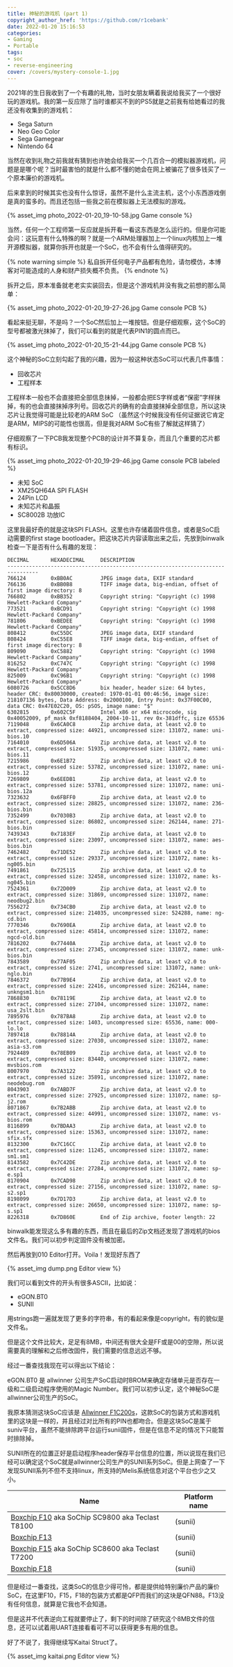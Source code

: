 ```yaml
---
title: 神秘的游戏机 (part 1)
copyright_author_href: 'https://github.com/r1cebank'
date: 2022-01-20 15:16:53
categories:
- Gaming
- Portable
tags:
- soc
- reverse-engineering
cover: /covers/mystery-console-1.jpg
---
```


2021年的生日我收到了一个有趣的礼物，当时女朋友瞒着我说给我买了一个很好玩的游戏机。我的第一反应除了当时谁都买不到的PS5就是之前我有给她看过的我还没有收集到的游戏机：

* Sega Saturn
* Neo Geo Color
* Sega Gamegear
* Nintendo 64

当然在收到礼物之前我就有猜到也许她会给我买一个几百合一的模拟器游戏机，问题是是哪个呢？当时最害怕的就是什么都不懂的她会在网上被骗花了很多钱买了一个原本廉价的游戏机。

后来拿到的时候其实也没有什么惊讶，虽然不是什么主流主机，这个小东西游戏倒是真的蛮多的。而且还包括一些我之前在模拟器上无法模拟的游戏。

{% asset_img photo_2022-01-20_19-10-58.jpg Game console %}

当然，任何一个工程师第一反应就是拆开看一看这东西是怎么运行的。但是你可能会问：这玩意有什么特殊的啊？就是一个ARM处理器加上一个linux内核加上一堆开源模拟器，就算你拆开也就是一个SoC，也不会有什么值得研究的。

{% note warning simple %}
私自拆开任何电子产品都有危险，请勿模仿，本博客对可能造成的人身和财产损失概不负责。
{% endnote %}

拆开之后，原本准备就老老实实装回去，但是这个游戏机并没有我之前想的那么简单：

{% asset_img photo_2022-01-20_19-27-26.jpg Game console PCB %}

看起来挺无聊，不是吗？一个SoC然后加上一堆按钮。但是仔细观察，这个SoC的型号都被激光抹掉了，我们可以看到的就是代表PIN1的圆点而已。

{% asset_img photo_2022-01-20_15-21-44.jpg Game console PCB %}

这个神秘的SoC立刻勾起了我的兴趣，因为一般这种状态SoC可以代表几件事情：

* 回收芯片
* 工程样本

工程样本一般也不会直接把全部信息抹掉，一般都会把ES字样或者“保密”字样抹掉，有的也会直接抹掉序列号。回收芯片的确有的会直接抹掉全部信息，所以这块芯片让我觉得可能是比较老的ARM SoC （虽然这个时候我没有任何证据说它肯定是ARM，MIPS的可能性也很高，但是我对ARM SoC有些了解就这样猜了）

仔细观察了一下PCB我发现整个PCB的设计并不算复杂，而且几个重要的芯片都有标识。

{% asset_img photo_2022-01-20_19-29-46.jpg Game console PCB labeled %}

* 未知 SoC
* XM25QH64A SPI FLASH
* 24Pin LCD
* 未知芯片和晶振
* SC8002B 功放IC

这里我最好奇的就是这块SPI FLASH。这里也许存储着固件信息，或者是SoC启动需要的first stage bootloader。把这块芯片内容读取出来之后，先放到binwalk检查一下是否有什么有趣的发现：

~~~
DECIMAL       HEXADECIMAL     DESCRIPTION
--------------------------------------------------------------------------------
766124        0xBB0AC         JPEG image data, EXIF standard
766136        0xBB0B8         TIFF image data, big-endian, offset of first image directory: 8
766802        0xBB352         Copyright string: "Copyright (c) 1998 Hewlett-Packard Company"
773521        0xBCD91         Copyright string: "Copyright (c) 1998 Hewlett-Packard Company"
781806        0xBEDEE         Copyright string: "Copyright (c) 1998 Hewlett-Packard Company"
808412        0xC55DC         JPEG image data, EXIF standard
808424        0xC55E8         TIFF image data, big-endian, offset of first image directory: 8
809090        0xC5882         Copyright string: "Copyright (c) 1998 Hewlett-Packard Company"
816252        0xC747C         Copyright string: "Copyright (c) 1998 Hewlett-Packard Company"
825009        0xC96B1         Copyright string: "Copyright (c) 1998 Hewlett-Packard Company"
6080726       0x5CC8D6        bix header, header size: 64 bytes, header CRC: 0x80030000, created: 1970-01-01 00:46:56, image size: 218107136 bytes, Data Address: 0x2000100, Entry Point: 0x37F00C00, data CRC: 0x47E02C20, OS: pSOS, image name: "$"
6302815       0x602C5F        Intel x86 or x64 microcode, sig 0x40052009, pf_mask 0xf8188404, 2004-10-11, rev 0x-381dffc, size 65536
7119048       0x6CA0C8        Zip archive data, at least v2.0 to extract, compressed size: 44921, uncompressed size: 131072, name: uni-bios.10
7164010       0x6D506A        Zip archive data, at least v2.0 to extract, compressed size: 51935, uncompressed size: 131072, name: uni-bios.11
7215986       0x6E1B72        Zip archive data, at least v2.0 to extract, compressed size: 53782, uncompressed size: 131072, name: uni-bios.12
7269809       0x6EEDB1        Zip archive data, at least v2.0 to extract, compressed size: 53781, uncompressed size: 131072, name: uni-bios.12a
7323632       0x6FBFF0        Zip archive data, at least v2.0 to extract, compressed size: 28825, uncompressed size: 131072, name: 236-bios.bin
7352499       0x7030B3        Zip archive data, at least v2.0 to extract, compressed size: 86802, uncompressed size: 262144, name: 271-bios.bin
7439343       0x7183EF        Zip archive data, at least v2.0 to extract, compressed size: 23097, uncompressed size: 131072, name: aes-bios.bin
7462482       0x71DE52        Zip archive data, at least v2.0 to extract, compressed size: 29337, uncompressed size: 131072, name: ks-ng005.bin
7491861       0x725115        Zip archive data, at least v2.0 to extract, compressed size: 32458, uncompressed size: 131072, name: ks-ng045.bin
7524361       0x72D009        Zip archive data, at least v2.0 to extract, compressed size: 31869, uncompressed size: 131072, name: neodbug2.bin
7556272       0x734CB0        Zip archive data, at least v2.0 to extract, compressed size: 214035, uncompressed size: 524288, name: ng-cd.bin
7770346       0x7690EA        Zip archive data, at least v2.0 to extract, compressed size: 45814, uncompressed size: 131072, name: ngcd-old.bin
7816202       0x77440A        Zip archive data, at least v2.0 to extract, compressed size: 27345, uncompressed size: 131072, name: unk-bios.bin
7843589       0x77AF05        Zip archive data, at least v2.0 to extract, compressed size: 2741, uncompressed size: 131072, name: unk-nglo.bin
7846372       0x77B9E4        Zip archive data, at least v2.0 to extract, compressed size: 22416, uncompressed size: 262144, name: unkngsm1.bin
7868830       0x78119E        Zip archive data, at least v2.0 to extract, compressed size: 27104, uncompressed size: 131072, name: usa_2slt.bin
7895976       0x787BA8        Zip archive data, at least v2.0 to extract, compressed size: 1403, uncompressed size: 65536, name: 000-lo.lo
7897418       0x78814A        Zip archive data, at least v2.0 to extract, compressed size: 27030, uncompressed size: 131072, name: asia-s3.rom
7924489       0x78EB09        Zip archive data, at least v2.0 to extract, compressed size: 83440, uncompressed size: 131072, name: mvsbios.rom
8007970       0x7A3122        Zip archive data, at least v2.0 to extract, compressed size: 35891, uncompressed size: 131072, name: neodebug.rom
8043903       0x7ABD7F        Zip archive data, at least v2.0 to extract, compressed size: 27925, uncompressed size: 131072, name: sp-j2.rom
8071867       0x7B2ABB        Zip archive data, at least v2.0 to extract, compressed size: 44991, uncompressed size: 131072, name: vs-bios.rom
8116899       0x7BDAA3        Zip archive data, at least v2.0 to extract, compressed size: 15363, uncompressed size: 131072, name: sfix.sfx
8132300       0x7C16CC        Zip archive data, at least v2.0 to extract, compressed size: 11245, uncompressed size: 131072, name: sm1.sm1
8143582       0x7C42DE        Zip archive data, at least v2.0 to extract, compressed size: 27284, uncompressed size: 131072, name: sp-e.sp1
8170904       0x7CAD98        Zip archive data, at least v2.0 to extract, compressed size: 27156, uncompressed size: 131072, name: sp-s2.sp1
8198099       0x7D17D3        Zip archive data, at least v2.0 to extract, compressed size: 26650, uncompressed size: 131072, name: sp-s.sp1
8226318       0x7D860E        End of Zip archive, footer length: 22
~~~

binwalk能发现这么多有趣的东西，而且在最后的Zip文档还发现了游戏机的bios文件名。我们可以初步判定固件没有被加密。

然后再放到010 Editor打开。Voila！发现好东西了

{% asset_img dump.png Editor view %}

我们可以看到文件的开头有很多ASCII，比如说：

* eGON.BT0
* SUNII

用strings跑一遍就发现了更多的字符串，有的看起来像是copyright，有的貌似是文件名。

但是这个文件比较大，足足有8MB，中间还有很大全是FF或是00的空隙，所以说需要真的理解和之后修改固件，我们需要的信息远远不够。

经过一番查找我现在可以得出以下结论：

eGON.BT0 是 allwinner 公司生产SoC启动时BROM来确定存储单元是否存在一级和二级启动程序使用的Magic Number。我们可以初步认定，这个神秘SoC是allwinner公司生产的SoC。

我原本猜测这块SoC应该是 [Allwinner F1C200s](https://linux-sunxi.org/F1C200s)，这款SoC的包装方式和游戏机里的这块是一样的，并且经过对比所有的PIN也都吻合。但是这块SoC是属于suniv平台，虽然不能排除跨平台运行sunii固件，但是在信息不足的情况下只能暂时排除掉。

SUNII所在的位置正好是启动程序header保存平台信息的位置，所以说现在我们已经可以确定这个SoC就是allwinner公司生产的SUNII系列SoC。但是上网查了一下发现SUNII系列不但不支持linux，所支持的Melis系统信息对这个平台也少之又小。

| Name<br>                                                                                                                                         | Platform name |
| ------------------------------------------------------------------------------------------------------------------------------------------------ | ------------- |
| [Boxchip F10](https://linux-sunxi.org/index.php?title=F10&action=edit&redlink=1 "F10 (page does not exist)") aka SoChip SC9800 aka Teclast T8100 | (sunii)       |
| [Boxchip F13](https://linux-sunxi.org/index.php?title=F13&action=edit&redlink=1 "F13 (page does not exist)")                                     | (sunii)       |
| [Boxchip F15](https://linux-sunxi.org/index.php?title=F13&action=edit&redlink=1 "F13 (page does not exist)") aka SoChip SC8600 aka Teclast T7200 | (sunii)       |
| [Boxchip F18](https://linux-sunxi.org/index.php?title=F18&action=edit&redlink=1 "F18 (page does not exist)")                                     | (sunii)       |

但是经过一番查找，这类SoC的信息少得可怜，都是提供给特别廉价产品的廉价SoC，在这里F10，F15，F18的包装方式都是QFP而我们的这块是QFN88。F13没有任何信息，就算是它我也不会知道。

但是这并不代表逆向工程就要停止了，剩下的时间除了研究这个8MB文件的信息，还可以试着用UART连接看看可不可以获得更多有用的信息。

好了不说了，我得继续写Kaitai Struct了。

{% asset_img kaitai.png Editor view %}